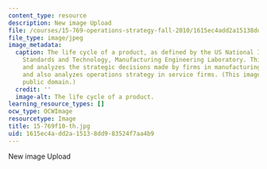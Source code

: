 ```yaml
---
content_type: resource
description: New image Upload
file: /courses/15-769-operations-strategy-fall-2010/1615ec4add2a15138dd983524f7aa4b9_15-769f10-th.jpg
file_type: image/jpeg
image_metadata:
  caption: The life cycle of a product, as defined by the US National Institute of
    Standards and Technology, Manufacturing Engineering Laboratory. This course discusses
    and analyzes the strategic decisions made by firms in manufacturing operations,
    and also analyzes operations strategy in service firms. (This image is in the
    public domain.)
  credit: ''
  image-alt: The life cycle of a product.
learning_resource_types: []
ocw_type: OCWImage
resourcetype: Image
title: 15-769f10-th.jpg
uid: 1615ec4a-dd2a-1513-8dd9-83524f7aa4b9
---
```

New image Upload

